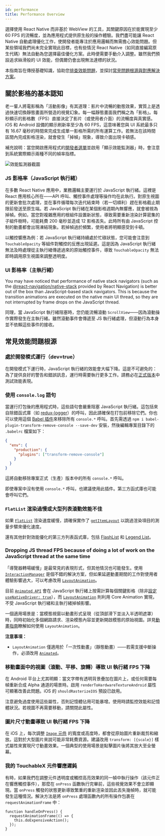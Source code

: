 ```yaml
---
id: performance
title: Performance Overview
---
```


選擇使用 React Native 而非基於 WebView 的工具，其關鍵原因在於能實現至少 60 FPS 的流暢度，並為應用程式提供原生般的操作體驗。我們盡可能讓 React Native 自動處理優化工作，使開發者能專注於應用邏輯而無需擔心效能問題。但某些領域我們尚未完全實現此目標，也有些情況 React Native（如同直接編寫原生代碼）無法自動為您選擇最佳優化方案。此時便需要手動介入調整。雖然我們預設追求絲滑般的 UI 效能，但偶爾仍會出現無法達標的狀況。

本指南旨在傳授基礎知識，協助您[排查效能問題](profiling.md)，並探討[常見問題根源與對應解決方案](performance.md#common-sources-of-performance-problems)。

## 關於影格的基本認知

老一輩人將電影稱為「活動影像」有其道理：影片中流暢的動態效果，實質上是透過快速切換靜態畫面所營造的視覺幻象。每一幅靜態畫面我們稱之為「影格」。每秒顯示的影格數（FPS）直接決定了影片（或使用者介面）的流暢度與真實感。iOS 和 Android 設備的顯示刷新率至少為 60 FPS，這意味著您與 UI 系統最多只有 16.67 毫秒的時間來完成生成單一影格所需的所有運算工作。若無法在該時間區間內完成影格渲染，就會發生「掉幀」現象，導致介面出現卡頓感。

補充說明：當您開啟應用程式的[開發者選單](debugging.md#opening-the-dev-menu)並啟用「顯示效能監測器」時，會注意到系統實際顯示兩種不同的幀率指標。

![效能監測器截圖](/docs/assets/PerfUtil.png)

### JS 影格率（JavaScript 執行緒）

在多數 React Native 應用中，業務邏輯主要運行於 JavaScript 執行緒。這裡是 React 應用核心所在——API 呼叫、觸控事件處理等操作均在此執行。對原生視圖的更新會批次處理，並在事件循環每次迭代結束時（若一切順利）趕在影格截止期限前發送至原生端。若 JavaScript 執行緒在某個影格週期內無響應，就會被視為掉幀。例如，當您對複雜應用的根組件設置新狀態，導致需要重新渲染計算密集的子組件樹時，可能耗費 200 毫秒並造成 12 影格丟失。此時所有由 JavaScript 控制的動畫都會出現凍結現象。若掉幀過於頻繁，使用者將明顯感受到卡頓。

以觸控響應為例：若 JavaScript 執行緒持續處於忙碌狀態，您可能會注意到 `TouchableOpacity` 等組件對觸控的反應出現延遲。這是因為 JavaScript 執行緒無法及時處理從主執行緒傳遞過來的原始觸控事件，導致 `TouchableOpacity` 無法即時調用原生視圖來調整透明度。

### UI 影格率（主執行緒）

You may have noticed that performance of native stack navigators (such as the [@react-navigation/native-stack](https://reactnavigation.org/docs/native-stack-navigator) provided by React Navigation) is better out of the box than JavaScript-based stack navigators. This is because the transition animations are executed on the native main UI thread, so they are not interrupted by frame drops on the JavaScript thread.

同理，當 JavaScript 執行緒阻塞時，您仍能流暢滾動 `ScrollView`——因為滾動操作實際發生在主執行緒。雖然滾動事件會傳遞至 JS 執行緒處理，但滾動行為本身並不依賴這些事件的接收。

## 常見效能問題根源

### 處於開發模式運行（dev=true）

在開發模式下運行時，JavaScript 執行緒的效能會大幅下降。這是不可避免的：為了提供良好的警告和錯誤訊息，運行時需要執行更多工作。請務必在[正式版本](running-on-device.md#building-your-app-for-production)中測試效能表現。

### 使用 `console.log` 語句

當運行打包後的應用程式時，這些語句會嚴重阻塞 JavaScript 執行緒。這包括來自除錯函式庫（如 [redux-logger](https://github.com/evgenyrodionov/redux-logger)）的呼叫，因此請確保在打包前移除它們。你也可以使用這個 [Babel 插件](https://babeljs.io/docs/plugins/transform-remove-console/)來移除所有 `console.*` 呼叫。首先需透過 `npm i babel-plugin-transform-remove-console --save-dev` 安裝，然後編輯專案目錄下的 `.babelrc` 檔案如下：

```json
{
  "env": {
    "production": {
      "plugins": ["transform-remove-console"]
    }
  }
}
```

這將自動移除專案正式（生產）版本中的所有 `console.*` 呼叫。

即使專案中沒有使用 `console.*` 呼叫，也建議使用此插件。第三方函式庫也可能會呼叫它們。

### `FlatList` 渲染過慢或大型列表滾動效能不佳

如果 [`FlatList`](flatlist.md) 渲染速度緩慢，請確保實作了 [`getItemLayout`](flatlist.md#getitemlayout) 以跳過渲染項目的測量步驟來優化速度。

還有其他針對效能優化的第三方列表函式庫，包括 [FlashList](https://github.com/shopify/flash-list) 和 [Legend List](https://github.com/legendapp/legend-list)。

### Dropping JS thread FPS because of doing a lot of work on the JavaScript thread at the same time

「導覽器轉場緩慢」是最常見的表現形式，但其他情況也可能發生。使用 [`InteractionManager`](interactionmanager.md) 是個不錯的解決方案，但如果延遲動畫期間的工作對使用者體驗影響過大，可以考慮改用 [`LayoutAnimation`](layoutanimation.md)。

目前 [`Animated API`](animated.md) 會在 JavaScript 執行緒上按需計算每個關鍵影格（除非[設定 `useNativeDriver: true`](/blog/2017/02/14/using-native-driver-for-animated#how-do-i-use-this-in-my-app)），而 [`LayoutAnimation`](layoutanimation.md) 則利用 Core Animation 實現，不受 JavaScript 執行緒和主執行緒掉幀影響。

一個適用場景是：當模態視窗以動畫形式呈現（從頂部滑下並淡入半透明遮罩）時，同時初始化多個網路請求、渲染模態內容並更新開啟模態的原始視圖。詳見[動畫指南](animations.md)瞭解如何使用 `LayoutAnimation`。

**注意事項：**

- `LayoutAnimation` 僅適用於「一次性動畫」（靜態動畫）——若需支援中斷操作，必須改用 [`Animated`](animated.md)。

### 移動畫面中的視圖（滾動、平移、旋轉）導致 UI 執行緒 FPS 下降

在 Android 平台上尤其明顯：當文字帶有透明背景疊加在圖片上，或任何需要每幀重新合成 Alpha 通道的場景時。啟用 `renderToHardwareTextureAndroid` 屬性可顯著改善此問題。iOS 的 `shouldRasterizeIOS` 預設已啟用。

注意避免過度使用這些屬性，否則記憶體佔用可能暴增。使用時請監控效能和記憶體狀況。若視圖不再需要移動，請關閉此屬性。

### 圖片尺寸動畫導致 UI 執行緒 FPS 下降

在 iOS 上，每次調整 [`Image` 元件](image.md) 的寬度或高度時，都會從原始圖片重新裁剪和縮放。這對於大型圖片來說可能非常耗費資源。建議改用 `transform: [{scale}]` 樣式屬性來實現尺寸動畫效果。一個典型的使用場景是點擊圖片後將其放大至全螢幕。

### 我的 TouchableX 元件響應遲鈍

有時，如果我們在調整元件透明度或觸控高亮效果的同一幀中執行操作（該元件正在響應觸控事件），那麼在 `onPress` 函數執行完畢前，這些視覺效果不會立即顯現。當 `onPress` 觸發的狀態更新導致繁重的重新渲染並因此丟失幾幀時，就可能發生這種情況。解決方法是將 `onPress` 處理函數內的所有操作包裹在 `requestAnimationFrame` 中：

```tsx
function handleOnPress() {
  requestAnimationFrame(() => {
    this.doExpensiveAction();
  });
}
```